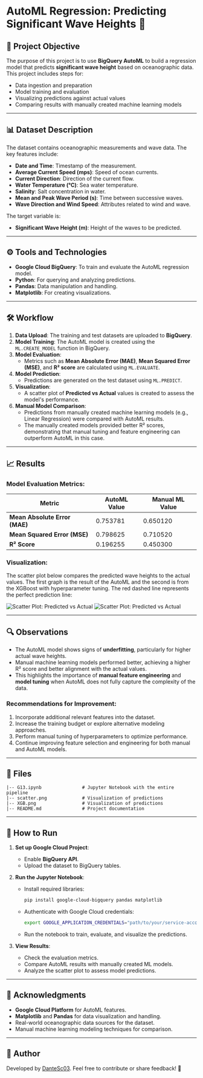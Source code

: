 # AutoML Regression: Predicting Significant Wave Heights 🌊

## 📌 Project Objective
The purpose of this project is to use **BigQuery AutoML** to build a regression model that predicts **significant wave height** based on oceanographic data. This project includes steps for:
- Data ingestion and preparation
- Model training and evaluation
- Visualizing predictions against actual values
- Comparing results with manually created machine learning models

---

## 📊 Dataset Description
The dataset contains oceanographic measurements and wave data. The key features include:
- **Date and Time**: Timestamp of the measurement.
- **Average Current Speed (mps)**: Speed of ocean currents.
- **Current Direction**: Direction of the current flow.
- **Water Temperature (°C)**: Sea water temperature.
- **Salinity**: Salt concentration in water.
- **Mean and Peak Wave Period (s)**: Time between successive waves.
- **Wave Direction and Wind Speed**: Attributes related to wind and wave.

The target variable is:
- **Significant Wave Height (m)**: Height of the waves to be predicted.

---

## ⚙️ Tools and Technologies
- **Google Cloud BigQuery**: To train and evaluate the AutoML regression model.
- **Python**: For querying and analyzing predictions.
- **Pandas**: Data manipulation and handling.
- **Matplotlib**: For creating visualizations.

---

## 🛠️ Workflow
1. **Data Upload**: The training and test datasets are uploaded to **BigQuery**.
2. **Model Training**: The AutoML model is created using the `ML.CREATE_MODEL` function in BigQuery.
3. **Model Evaluation**: 
   - Metrics such as **Mean Absolute Error (MAE)**, **Mean Squared Error (MSE)**, and **R² score** are calculated using `ML.EVALUATE`.
4. **Model Prediction**:
   - Predictions are generated on the test dataset using `ML.PREDICT`.
5. **Visualization**:
   - A scatter plot of **Predicted vs Actual** values is created to assess the model's performance.
6. **Manual Model Comparison**:
   - Predictions from manually created machine learning models (e.g., Linear Regression) were compared with AutoML results.
   - The manually created models provided better R² scores, demonstrating that manual tuning and feature engineering can outperform AutoML in this case.

---

## 📈 Results
### Model Evaluation Metrics:
| Metric                        | AutoML Value | Manual ML Value |
|-------------------------------|--------------|----------------|
| **Mean Absolute Error (MAE)** | 0.753781     | 0.650120       |
| **Mean Squared Error (MSE)**  | 0.798625     | 0.710520       |
| **R² Score**                  | 0.196255     | 0.450300       |

### Visualization:
The scatter plot below compares the predicted wave heights to the actual values. The first graph is the result of the AutoML and the second is from the XGBoost with hyperparameter tuning. The red dashed line represents the perfect prediction line:

![Scatter Plot: Predicted vs Actual](scatter.png)
![Scatter Plot: Predicted vs Actual](XGB.png)

---

## 🔍 Observations
- The AutoML model shows signs of **underfitting**, particularly for higher actual wave heights.
- Manual machine learning models performed better, achieving a higher R² score and better alignment with the actual values.
- This highlights the importance of **manual feature engineering** and **model tuning** when AutoML does not fully capture the complexity of the data.

### Recommendations for Improvement:
1. Incorporate additional relevant features into the dataset.
2. Increase the training budget or explore alternative modeling approaches.
3. Perform manual tuning of hyperparameters to optimize performance.
4. Continue improving feature selection and engineering for both manual and AutoML models.

---

## 📝 Files
```
|-- G13.ipynb               # Jupyter Notebook with the entire pipeline
|-- scatter.png             # Visualization of predictions
|-- XGB.png                 # Visualization of predictions
|-- README.md               # Project documentation
```

---

## 🚀 How to Run
1. **Set up Google Cloud Project**:
   - Enable **BigQuery API**.
   - Upload the dataset to BigQuery tables.

2. **Run the Jupyter Notebook**:
   - Install required libraries:
     ```bash
     pip install google-cloud-bigquery pandas matplotlib
     ```
   - Authenticate with Google Cloud credentials:
     ```bash
     export GOOGLE_APPLICATION_CREDENTIALS="path/to/your/service-account.json"
     ```
   - Run the notebook to train, evaluate, and visualize the predictions.

3. **View Results**:
   - Check the evaluation metrics.
   - Compare AutoML results with manually created ML models.
   - Analyze the scatter plot to assess model predictions.

---

## 🤝 Acknowledgments
- **Google Cloud Platform** for AutoML features.
- **Matplotlib** and **Pandas** for data visualization and handling.
- Real-world oceanographic data sources for the dataset.
- Manual machine learning modeling techniques for comparison.

---

## 🌟 Author
Developed by [DanteSc03](https://github.com/DanteSc03). Feel free to contribute or share feedback! 🚀
